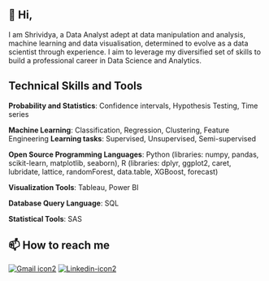 ## 👋 Hi, 

I am Shrividya, a Data Analyst adept at data manipulation and analysis, machine learning and data visualisation, determined to evolve as a data scientist through experience. I aim to leverage my diversified set of skills to build a professional career in Data Science and Analytics. 

## Technical Skills and Tools
**Probability and Statistics**: Confidence intervals, Hypothesis Testing, Time series

**Machine Learning**: Classification, Regression, Clustering, Feature Engineering
**Learning tasks**: Supervised, Unsupervised, Semi-supervised
                                                                                                                                           
**Open Source Programming Languages**: Python (libraries: numpy, pandas, scikit-learn, matplotlib, seaborn), 
 R (libraries: dplyr, ggplot2, caret, lubridate, lattice, randomForest, data.table, XGBoost, forecast)

**Visualization Tools**: Tableau, Power BI

**Database Query Language**: SQL                                                                                                    

**Statistical Tools**: SAS

## 📫 How to reach me 
[![Gmail icon2](https://user-images.githubusercontent.com/58010969/127124595-c5a59819-83c8-4ace-a4b4-eb480a0b09c2.png)][1]
[![Linkedin-icon2](https://user-images.githubusercontent.com/58010969/127125040-5427d392-428b-47bb-b52b-28e0bd72a72b.png)][2]

[1]: shrividya.gs@gmail.com
[2]: https://www.linkedin.com/in/shrividya-subramaniam-36b76996

